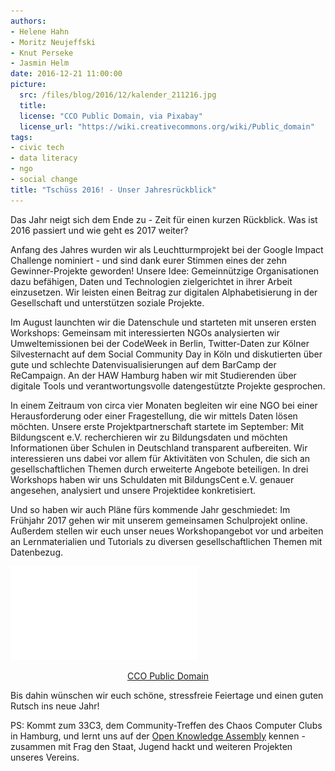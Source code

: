 ```yaml
---
authors: 
- Helene Hahn
- Moritz Neujeffski
- Knut Perseke
- Jasmin Helm
date: 2016-12-21 11:00:00
picture:
  src: /files/blog/2016/12/kalender_211216.jpg
  title: 
  license: "CCO Public Domain, via Pixabay"
  license_url: "https://wiki.creativecommons.org/wiki/Public_domain"
tags:
- civic tech
- data literacy
- ngo
- social change
title: "Tschüss 2016! - Unser Jahresrückblick"
---
```


Das Jahr neigt sich dem Ende zu - Zeit für einen kurzen Rückblick. Was ist 2016 passiert und wie geht es 2017 weiter?

Anfang des Jahres wurden wir als Leuchtturmprojekt bei der Google Impact Challenge nominiert - und sind dank eurer Stimmen eines der zehn Gewinner-Projekte geworden! Unsere Idee: Gemeinnützige Organisationen dazu befähigen, Daten und Technologien zielgerichtet in ihrer Arbeit einzusetzen. Wir leisten einen Beitrag zur digitalen Alphabetisierung in der Gesellschaft und unterstützen soziale Projekte. 

Im August launchten wir die Datenschule und starteten mit unseren ersten Workshops: Gemeinsam mit interessierten NGOs analysierten wir Umweltemissionen bei der CodeWeek in Berlin, Twitter-Daten zur Kölner Silvesternacht auf dem Social Community Day in Köln und diskutierten über gute und schlechte Datenvisualisierungen auf dem BarCamp der ReCampaign. An der HAW Hamburg haben wir mit Studierenden über digitale Tools und verantwortungsvolle datengestützte Projekte gesprochen. 

In einem Zeitraum von circa vier Monaten begleiten wir eine NGO bei einer Herausforderung oder einer Fragestellung, die wir mittels Daten lösen möchten. Unsere erste Projektpartnerschaft startete im September: Mit Bildungscent e.V. recherchieren wir zu Bildungsdaten und möchten Informationen über Schulen in Deutschland transparent aufbereiten. Wir interessieren uns dabei vor allem für Aktivitäten von Schulen, die sich an gesellschaftlichen Themen durch erweiterte Angebote beteiligen. In drei Workshops haben wir uns Schuldaten mit BildungsCent e.V. genauer angesehen, analysiert und unsere Projektidee konkretisiert.

Und so haben wir auch Pläne fürs kommende Jahr geschmiedet: Im Frühjahr 2017 gehen wir mit unserem gemeinsamen Schulprojekt online. Außerdem stellen wir euch unser neues Workshopangebot vor und arbeiten an Lernmaterialien und Tutorials zu diversen gesellschaftlichen Themen mit Datenbezug.

![Weihnachtskarte](/files/blog/2016/12/lebkuchen_211216.PDF "Lebkuchen")<center>[CCO Public Domain](https://wiki.creativecommons.org/wiki/Public_domain)</center>

Bis dahin wünschen wir euch schöne, stressfreie Feiertage und einen guten Rutsch ins neue Jahr! 

PS: Kommt zum 33C3, dem Community-Treffen des Chaos Computer Clubs in Hamburg, und lernt uns auf der [Open Knowledge Assembly](https://events.ccc.de/congress/2016/wiki/Assembly:Open_Knowledge_Assembly) kennen - zusammen mit Frag den Staat, Jugend hackt und weiteren Projekten unseres Vereins.